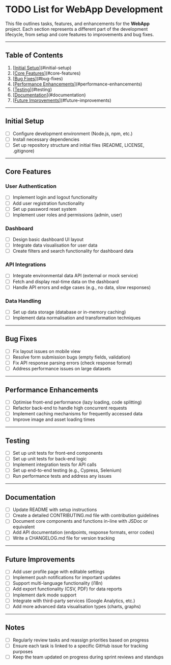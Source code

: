 # **TODO List for WebApp Development**

This file outlines tasks, features, and enhancements for the **WebApp** project. Each section represents a different part of the development lifecycle, from setup and core features to improvements and bug fixes.

---

## Table of Contents

1. [[Initial Setup](#initial-setup)](#initial-setup)
2. [[Core Features](#core-features)](#core-features)
3. [[Bug Fixes](#bug-fixes)](#bug-fixes)
4. [[Performance Enhancements](#performance-enhancements)](#performance-enhancements)
5. [[Testing](#testing)](#testing)
6. [[Documentation](#documentation)](#documentation)
7. [[Future Improvements](#future-improvements)](#future-improvements)

---

## Initial Setup

- [ ] Configure development environment (Node.js, npm, etc.)
- [ ] Install necessary dependencies
- [ ] Set up repository structure and initial files (README, LICENSE, .gitignore)

---

## Core Features

### User Authentication

- [ ] Implement login and logout functionality
- [ ] Add user registration functionality
- [ ] Set up password reset system
- [ ] Implement user roles and permissions (admin, user)

### Dashboard

- [ ] Design basic dashboard UI layout
- [ ] Integrate data visualisation for user data
- [ ] Create filters and search functionality for dashboard data

### API Integrations

- [ ] Integrate environmental data API (external or mock service)
- [ ] Fetch and display real-time data on the dashboard
- [ ] Handle API errors and edge cases (e.g., no data, slow responses)

### Data Handling

- [ ] Set up data storage (database or in-memory caching)
- [ ] Implement data normalisation and transformation techniques

---

## Bug Fixes

- [ ] Fix layout issues on mobile view
- [ ] Resolve form submission bugs (empty fields, validation)
- [ ] Fix API response parsing errors (check response format)
- [ ] Address performance issues on large datasets

---

## Performance Enhancements

- [ ] Optimise front-end performance (lazy loading, code splitting)
- [ ] Refactor back-end to handle high concurrent requests
- [ ] Implement caching mechanisms for frequently accessed data
- [ ] Improve image and asset loading times

---

## Testing

- [ ] Set up unit tests for front-end components
- [ ] Set up unit tests for back-end logic
- [ ] Implement integration tests for API calls
- [ ] Set up end-to-end testing (e.g., Cypress, Selenium)
- [ ] Run performance tests and address any issues

---

## Documentation

- [ ] Update README with setup instructions
- [ ] Create a detailed CONTRIBUTING.md file with contribution guidelines
- [ ] Document core components and functions in-line with JSDoc or equivalent
- [ ] Add API documentation (endpoints, response formats, error codes)
- [ ] Write a CHANGELOG.md file for version tracking

---

## Future Improvements

- [ ] Add user profile page with editable settings
- [ ] Implement push notifications for important updates
- [ ] Support multi-language functionality (i18n)
- [ ] Add export functionality (CSV, PDF) for data reports
- [ ] Implement dark mode support
- [ ] Integrate with third-party services (Google Analytics, etc.)
- [ ] Add more advanced data visualisation types (charts, graphs)

---

## Notes

- [ ] Regularly review tasks and reassign priorities based on progress
- [ ] Ensure each task is linked to a specific GitHub issue for tracking purposes
- [ ] Keep the team updated on progress during sprint reviews and standups
